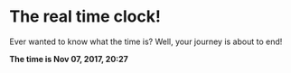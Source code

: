 # The real time clock!

Ever wanted to know what the time is? Well, your journey is about to end!

**The time is Nov 07, 2017, 20:27**